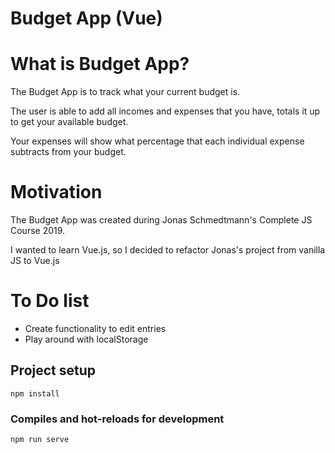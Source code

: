# Budget App (Vue)

# What is Budget App?
The Budget App is to track what your current budget is.

The user is able to add all incomes and expenses that you have, totals it up to get your available budget.

Your expenses will show what percentage that each individual expense subtracts from your budget.

# Motivation
The Budget App was created during Jonas Schmedtmann's Complete JS Course 2019.

I wanted to learn Vue.js, so I decided to refactor Jonas's project from vanilla JS to Vue.js

# To Do list
- Create functionality to edit entries
- Play around with localStorage

## Project setup
```
npm install
```

### Compiles and hot-reloads for development
```
npm run serve
```